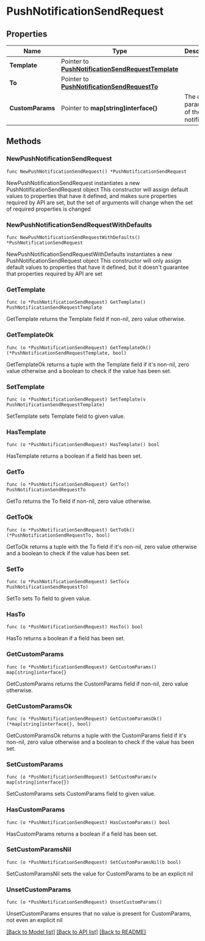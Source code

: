 # PushNotificationSendRequest

## Properties

Name | Type | Description | Notes
------------ | ------------- | ------------- | -------------
**Template** | Pointer to [**PushNotificationSendRequestTemplate**](PushNotificationSendRequestTemplate.md) |  | [optional] 
**To** | Pointer to [**PushNotificationSendRequestTo**](PushNotificationSendRequestTo.md) |  | [optional] 
**CustomParams** | Pointer to **map[string]interface{}** | The custom parameters of the notification. | [optional] 

## Methods

### NewPushNotificationSendRequest

`func NewPushNotificationSendRequest() *PushNotificationSendRequest`

NewPushNotificationSendRequest instantiates a new PushNotificationSendRequest object
This constructor will assign default values to properties that have it defined,
and makes sure properties required by API are set, but the set of arguments
will change when the set of required properties is changed

### NewPushNotificationSendRequestWithDefaults

`func NewPushNotificationSendRequestWithDefaults() *PushNotificationSendRequest`

NewPushNotificationSendRequestWithDefaults instantiates a new PushNotificationSendRequest object
This constructor will only assign default values to properties that have it defined,
but it doesn't guarantee that properties required by API are set

### GetTemplate

`func (o *PushNotificationSendRequest) GetTemplate() PushNotificationSendRequestTemplate`

GetTemplate returns the Template field if non-nil, zero value otherwise.

### GetTemplateOk

`func (o *PushNotificationSendRequest) GetTemplateOk() (*PushNotificationSendRequestTemplate, bool)`

GetTemplateOk returns a tuple with the Template field if it's non-nil, zero value otherwise
and a boolean to check if the value has been set.

### SetTemplate

`func (o *PushNotificationSendRequest) SetTemplate(v PushNotificationSendRequestTemplate)`

SetTemplate sets Template field to given value.

### HasTemplate

`func (o *PushNotificationSendRequest) HasTemplate() bool`

HasTemplate returns a boolean if a field has been set.

### GetTo

`func (o *PushNotificationSendRequest) GetTo() PushNotificationSendRequestTo`

GetTo returns the To field if non-nil, zero value otherwise.

### GetToOk

`func (o *PushNotificationSendRequest) GetToOk() (*PushNotificationSendRequestTo, bool)`

GetToOk returns a tuple with the To field if it's non-nil, zero value otherwise
and a boolean to check if the value has been set.

### SetTo

`func (o *PushNotificationSendRequest) SetTo(v PushNotificationSendRequestTo)`

SetTo sets To field to given value.

### HasTo

`func (o *PushNotificationSendRequest) HasTo() bool`

HasTo returns a boolean if a field has been set.

### GetCustomParams

`func (o *PushNotificationSendRequest) GetCustomParams() map[string]interface{}`

GetCustomParams returns the CustomParams field if non-nil, zero value otherwise.

### GetCustomParamsOk

`func (o *PushNotificationSendRequest) GetCustomParamsOk() (*map[string]interface{}, bool)`

GetCustomParamsOk returns a tuple with the CustomParams field if it's non-nil, zero value otherwise
and a boolean to check if the value has been set.

### SetCustomParams

`func (o *PushNotificationSendRequest) SetCustomParams(v map[string]interface{})`

SetCustomParams sets CustomParams field to given value.

### HasCustomParams

`func (o *PushNotificationSendRequest) HasCustomParams() bool`

HasCustomParams returns a boolean if a field has been set.

### SetCustomParamsNil

`func (o *PushNotificationSendRequest) SetCustomParamsNil(b bool)`

 SetCustomParamsNil sets the value for CustomParams to be an explicit nil

### UnsetCustomParams
`func (o *PushNotificationSendRequest) UnsetCustomParams()`

UnsetCustomParams ensures that no value is present for CustomParams, not even an explicit nil

[[Back to Model list]](../README.md#documentation-for-models) [[Back to API list]](../README.md#documentation-for-api-endpoints) [[Back to README]](../README.md)


